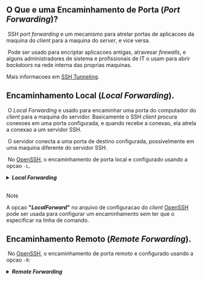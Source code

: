 ## O Que e uma Encaminhamento de Porta (*Port Forwarding*)?
&nbsp;SSH *port forwarding* e um mecanismo para atrelar portas de aplicacoes da maquina do *client* para a maquina do *server*, e vice versa.

&nbsp;Pode ser usado para encriptar aplicacoes antigas, atravesar *firewalls*, e alguns administradores de sistema e profissionais de IT o usam para abrir *backdoors* na rede interna das proprias maquinas.

Mais informacoes em [SSH Tunneling](https://www.ssh.com/academy/ssh/tunneling).


## Encaminhamento Local (*Local Forwarding*).
&nbsp;O *Local Forwarding* e usado para encaminhar uma porta do computador do *client* para a maquina do servidor.
Basicamente o SSH *client* procura conexoes em uma porta configurada, e quando recebe a conexao, ela atrela a conexao a um servidor SSH.

&nbsp;O servidor conecta a uma porta de destino configurada, possivelmente em uma maquina diferente do servidor SSH.

&nbsp;No [OpenSSH](), o encaminhamento de porta local e configurado usando a opcao `-L`.

<details><summary><b><i>Local Forwarding</i></b></summary>

>&nbsp;`ssh -L 80:intra.example.com:80 gw.example.com`
>
>&nbsp;O exemplo acima abre uma conexao para o *[jump server]()* **gw.example.com** e encaminha qualquer conexao para o **"*port* 80"** na maquina local para o **"*port* 80"** em **intra.example.com**.
>
>&nbsp;Por padrao, qualquer usuario (ate mesmo em uma maquina diferente) pode se conectar a porta especificada na maquina *SSH client*. Porem, pode-se restringir isso a programas no mesmo host provendo um **"*bind adress*"**:
>
>&nbsp;`ssh -L 127.0.0.1:80:intra.example.com:80 gw.example.com`

</details>
<br>

>[!NOTE]
>
>A opcao **"*LocalForward*"** no arquivo de configuracao do *client* [OpenSSH]() pode ser usada para configurar um encaminhamento sem ter que o especificar na linha de comando.

## Encaminhamento Remoto (*Remote Forwarding*).


&nbsp;No [OpenSSH](), o encaminhamento de porta remoto e configurado usando a opcao `-R`:

<details><summary><b><i>Remote Forwarding</i></b></summary>

>&nbsp;`ssh -R 8080:localhost:80 public.example.com`
>
>&nbsp;O *Remote Forwarding* acima permite que qualquer usuario no servidor remoto se conecte a **"*TCP port* 8080"** no servidor remoto. A conexao sera entao atrelada de volta ao *host* do *client*, e o *client* ira fazer uma conexao TCP a **"*port* 80"** no **"*localhost*"**. Qualquer nome de *host* ou endereco IP pode ser usado no lugar do *localhost* para especificar a qual host se conectar.

</details>

